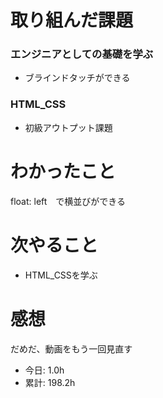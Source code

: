 # 取り組んだ課題
### エンジニアとしての基礎を学ぶ
* ブラインドタッチができる
### HTML_CSS
* 初級アウトプット課題
# わかったこと
 float: left　で横並びができる
# 次やること
* HTML_CSSを学ぶ
# 感想
だめだ、動画をもう一回見直す
* 今日: 1.0h
* 累計: 198.2h
